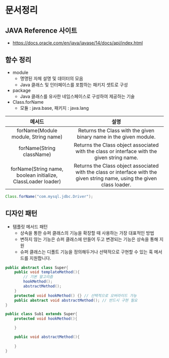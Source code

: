 # 문서정리

## JAVA Reference 사이트
* https://docs.oracle.com/en/java/javase/14/docs/api/index.html

## 함수 정리
* module
  * 명명된 자체 설명 및 데이터의 모음
  * Java 클래스 및 인터페이스를 포함하는 패키지 셋트로 구성
* package
  * Java 클래스를 유사한 네임스페이스로 구성하여 제공하는 기술 
* Class.forName
  * 모듈 : java.base, 패키지 : java.lang
  
|메서드|설명|
|:---:|:---:|
|forName​(Module module, String name)|Returns the Class with the given binary name in the given module.|
|forName​(String className)|Returns the Class object associated with the class or interface with the given string name.|
|forName​(String name, boolean initialize, ClassLoader loader)|Returns the Class object associated with the class or interface with the given string name, using the given class loader.|
```java 
Class.forName("com.mysql.jdbc.Driver");
```


## 디자인 패턴
* 템플릿 메서드 패턴 
  * 상속을 통한 슈퍼 클래스의 기능을 확장할 때 사용하는 가장 대표적인 방법
  * 변하지 않는 기능은 슈퍼 클래스에 만들어 두고 변경되는 기능은 상속을 통해 지원
  * 슈퍼 클래스는 디폴트 기능을 정의해두거나 선택적으로 구현할 수 있는 훅 메서드를 지원합니다.
```java
public abstract class Super{
    public void templateMethod(){
        // 기본 알고리즘
        hookMethod();
        abstractMethod();
    }
    protected void hookMethod() {} // 선택적으로 오버라이드 가능
    public abstract void abstractMethod(); // 반드시 구현 필요
}

public class Sub1 extends Super{
    protected void hookMethod(){

    }

    public void abstractMethod(){
        
    }
}
```
